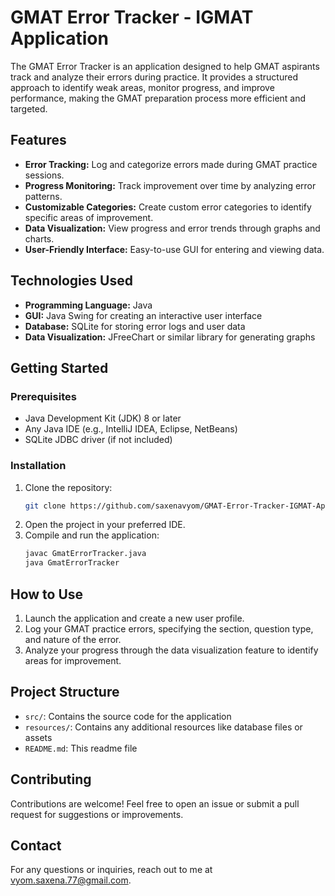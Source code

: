 # GMAT Error Tracker - IGMAT Application

The GMAT Error Tracker is an application designed to help GMAT aspirants track and analyze their errors during practice. It provides a structured approach to identify weak areas, monitor progress, and improve performance, making the GMAT preparation process more efficient and targeted.

## Features

- **Error Tracking:** Log and categorize errors made during GMAT practice sessions.
- **Progress Monitoring:** Track improvement over time by analyzing error patterns.
- **Customizable Categories:** Create custom error categories to identify specific areas of improvement.
- **Data Visualization:** View progress and error trends through graphs and charts.
- **User-Friendly Interface:** Easy-to-use GUI for entering and viewing data.

## Technologies Used

- **Programming Language:** Java
- **GUI:** Java Swing for creating an interactive user interface
- **Database:** SQLite for storing error logs and user data
- **Data Visualization:** JFreeChart or similar library for generating graphs

## Getting Started

### Prerequisites

- Java Development Kit (JDK) 8 or later
- Any Java IDE (e.g., IntelliJ IDEA, Eclipse, NetBeans)
- SQLite JDBC driver (if not included)

### Installation

1. Clone the repository:
   ```bash
   git clone https://github.com/saxenavyom/GMAT-Error-Tracker-IGMAT-Application.git
   ```
2. Open the project in your preferred IDE.
3. Compile and run the application:
   ```bash
   javac GmatErrorTracker.java
   java GmatErrorTracker
   ```

## How to Use

1. Launch the application and create a new user profile.
2. Log your GMAT practice errors, specifying the section, question type, and nature of the error.
3. Analyze your progress through the data visualization feature to identify areas for improvement.

## Project Structure

- `src/`: Contains the source code for the application
- `resources/`: Contains any additional resources like database files or assets
- `README.md`: This readme file

## Contributing

Contributions are welcome! Feel free to open an issue or submit a pull request for suggestions or improvements.

## Contact

For any questions or inquiries, reach out to me at vyom.saxena.77@gmail.com.
